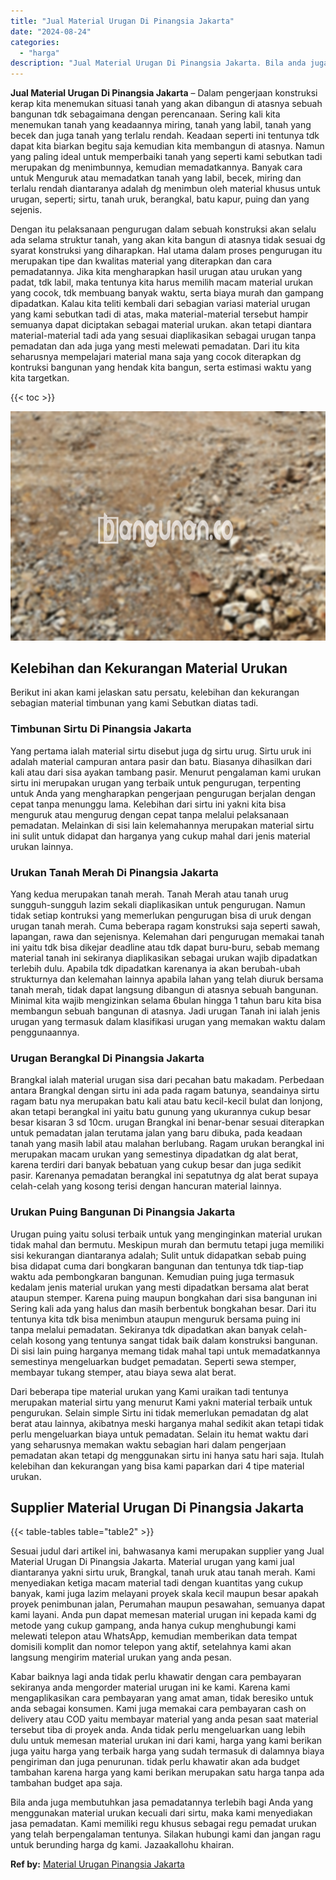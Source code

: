 ```yaml
---
title: "Jual Material Urugan Di Pinangsia Jakarta"
date: "2024-08-24"
categories: 
  - "harga"
description: "Jual Material Urugan Di Pinangsia Jakarta. Bila anda juga membutuhkan jasa pemadatannya terlebih bagi Anda yang menggunakan material urukan kecuali dari sirt..."
---
```


**Jual Material Urugan Di Pinangsia Jakarta** – Dalam pengerjaan konstruksi kerap kita menemukan situasi tanah yang akan dibangun di atasnya sebuah bangunan tdk sebagaimana dengan perencanaan. Sering kali kita menemukan tanah yang keadaannya miring, tanah yang labil, tanah yang becek dan juga tanah yang terlalu rendah. Keadaan seperti ini tentunya tdk dapat kita biarkan begitu saja kemudian kita membangun di atasnya. Namun yang paling ideal untuk memperbaiki tanah yang seperti kami sebutkan tadi merupakan dg menimbunnya, kemudian memadatkannya. Banyak cara untuk Menguruk atau memadatkan tanah yang labil, becek, miring dan terlalu rendah diantaranya adalah dg menimbun oleh material khusus untuk urugan, seperti; sirtu, tanah uruk, berangkal, batu kapur, puing dan yang sejenis.

Dengan itu pelaksanaan pengurugan dalam sebuah konstruksi akan selalu ada selama struktur tanah, yang akan kita bangun di atasnya tidak sesuai dg syarat konstruksi yang diharapkan. Hal utama dalam proses pengurugan itu merupakan tipe dan kwalitas material yang diterapkan dan cara pemadatannya. Jika kita mengharapkan hasil urugan atau urukan yang padat, tdk labil, maka tentunya kita harus memilih macam material urukan yang cocok, tdk membuang banyak waktu, serta biaya murah dan gampang dipadatkan. Kalau kita teliti kembali dari sebagian variasi material urugan yang kami sebutkan tadi di atas, maka material-material tersebut hampir semuanya dapat diciptakan sebagai material urukan. akan tetapi diantara material-material tadi ada yang sesuai diaplikasikan sebagai urugan tanpa pemadatan dan ada juga yang mesti melewati pemadatan. Dari itu kita seharusnya mempelajari material mana saja yang cocok diterapkan dg kontruksi bangunan yang hendak kita bangun, serta estimasi waktu yang kita targetkan.

{{< toc >}}

![Jual Material Urugan Di Pinangsia Jakarta](/images/jual-urugan-37.png)

## Kelebihan dan Kekurangan Material Urukan

Berikut ini akan kami jelaskan satu persatu, kelebihan dan kekurangan sebagian material timbunan yang kami Sebutkan diatas tadi.

### Timbunan Sirtu Di Pinangsia Jakarta

Yang pertama ialah material sirtu disebut juga dg sirtu urug. Sirtu uruk ini adalah material campuran antara pasir dan batu. Biasanya dihasilkan dari kali atau dari sisa ayakan tambang pasir. Menurut pengalaman kami urukan sirtu ini merupakan urugan yang terbaik untuk pengurugan, terpenting untuk Anda yang mengharapkan pengerjaan pengurugan berjalan dengan cepat tanpa menunggu lama. Kelebihan dari sirtu ini yakni kita bisa menguruk atau mengurug dengan cepat tanpa melalui pelaksanaan pemadatan. Melainkan di sisi lain kelemahannya merupakan material sirtu ini sulit untuk didapat dan harganya yang cukup mahal dari jenis material urukan lainnya.

### Urukan Tanah Merah Di Pinangsia Jakarta

Yang kedua merupakan tanah merah. Tanah Merah atau tanah urug sungguh-sungguh lazim sekali diaplikasikan untuk pengurugan. Namun tidak setiap kontruksi yang memerlukan pengurugan bisa di uruk dengan urugan tanah merah. Cuma beberapa ragam konstruksi saja seperti sawah, lapangan, rawa dan sejenisnya. Kelemahan dari pengurugan memakai tanah ini yaitu tdk bisa dikejar deadline atau tdk dapat buru-buru, sebab memang material tanah ini sekiranya diaplikasikan sebagai urukan wajib dipadatkan terlebih dulu. Apabila tdk dipadatkan karenanya ia akan berubah-ubah strukturnya dan kelemahan lainnya apabila lahan yang telah diuruk bersama tanah merah, tidak dapat langsung dibangun di atasnya sebuah bangunan. Minimal kita wajib mengizinkan selama 6bulan hingga 1 tahun baru kita bisa membangun sebuah bangunan di atasnya. Jadi urugan Tanah ini ialah jenis urugan yang termasuk dalam klasifikasi urugan yang memakan waktu dalam penggunaannya.

### Urugan Berangkal Di Pinangsia Jakarta

Brangkal ialah material urugan sisa dari pecahan batu makadam. Perbedaan antara Brangkal dengan sirtu ini ada pada ragam batunya, seandainya sirtu ragam batu nya merupakan batu kali atau batu kecil-kecil bulat dan lonjong, akan tetapi berangkal ini yaitu batu gunung yang ukurannya cukup besar besar kisaran 3 sd 10cm. urugan Brangkal ini benar-benar sesuai diterapkan untuk pemadatan jalan terutama jalan yang baru dibuka, pada keadaan tanah yang masih labil atau malahan berlubang. Ragam urukan berangkal ini merupakan macam urukan yang semestinya dipadatkan dg alat berat, karena terdiri dari banyak bebatuan yang cukup besar dan juga sedikit pasir. Karenanya pemadatan berangkal ini sepatutnya dg alat berat supaya celah-celah yang kosong terisi dengan hancuran material lainnya.

### Urukan Puing Bangunan Di Pinangsia Jakarta

Urugan puing yaitu solusi terbaik untuk yang menginginkan material urukan tidak mahal dan bermutu. Meskipun murah dan bermutu tetapi juga memiliki sisi kekurangan diantaranya adalah; Sulit untuk didapatkan sebab puing bisa didapat cuma dari bongkaran bangunan dan tentunya tdk tiap-tiap waktu ada pembongkaran bangunan. Kemudian puing juga termasuk kedalam jenis material urukan yang mesti dipadatkan bersama alat berat ataupun stemper. Karena puing maupun bongkahan dari sisa bangunan ini Sering kali ada yang halus dan masih berbentuk bongkahan besar. Dari itu tentunya kita tdk bisa menimbun ataupun menguruk bersama puing ini tanpa melalui pemadatan. Sekiranya tdk dipadatkan akan banyak celah-celah kosong yang tentunya sangat tidak baik dalam konstruksi bangunan. Di sisi lain puing harganya memang tidak mahal tapi untuk memadatkannya semestinya mengeluarkan budget pemadatan. Seperti sewa stemper, membayar tukang stemper, atau biaya sewa alat berat.

Dari beberapa tipe material urukan yang Kami uraikan tadi tentunya merupakan material sirtu yang menurut Kami yakni material terbaik untuk pengurukan. Selain simple Sirtu ini tidak memerlukan pemadatan dg alat berat atau lainnya, akibatnya meski harganya mahal sedikit akan tetapi tidak perlu mengeluarkan biaya untuk pemadatan. Selain itu hemat waktu dari yang seharusnya memakan waktu sebagian hari dalam pengerjaan pemadatan akan tetapi dg menggunakan sirtu ini hanya satu hari saja. Itulah kelebihan dan kekurangan yang bisa kami paparkan dari 4 tipe material urukan.

## Supplier Material Urugan Di Pinangsia Jakarta

{{< table-tables table="table2" >}}

Sesuai judul dari artikel ini, bahwasanya kami merupakan supplier yang Jual Material Urugan Di Pinangsia Jakarta. Material urugan yang kami jual diantaranya yakni sirtu uruk, Brangkal, tanah uruk atau tanah merah. Kami menyediakan ketiga macam material tadi dengan kuantitas yang cukup banyak, kami juga lazim melayani proyek skala kecil maupun besar apakah proyek penimbunan jalan, Perumahan maupun pesawahan, semuanya dapat kami layani. Anda pun dapat memesan material urugan ini kepada kami dg metode yang cukup gampang, anda hanya cukup menghubungi kami melewati telepon atau WhatsApp, kemudian memberikan data tempat domisili komplit dan nomor telepon yang aktif, setelahnya kami akan langsung mengirim material urukan yang anda pesan.

Kabar baiknya lagi anda tidak perlu khawatir dengan cara pembayaran sekiranya anda mengorder material urugan ini ke kami. Karena kami mengaplikasikan cara pembayaran yang amat aman, tidak beresiko untuk anda sebagai konsumen. Kami juga memakai cara pembayaran cash on delivery atau COD yaitu membayar material yang anda pesan saat material tersebut tiba di proyek anda. Anda tidak perlu mengeluarkan uang lebih dulu untuk memesan material urukan ini dari kami, harga yang kami berikan juga yaitu harga yang terbaik harga yang sudah termasuk di dalamnya biaya pengiriman dan juga penurunan. tidak perlu khawatir akan ada budget tambahan karena harga yang kami berikan merupakan satu harga tanpa ada tambahan budget apa saja.

Bila anda juga membutuhkan jasa pemadatannya terlebih bagi Anda yang menggunakan material urukan kecuali dari sirtu, maka kami menyediakan jasa pemadatan. Kami memiliki regu khusus sebagai regu pemadat urukan yang telah berpengalaman tentunya. Silakan hubungi kami dan jangan ragu untuk berunding harga dg kami. Jazaakallohu khairan.

**Ref by:** [Material Urugan Pinangsia Jakarta](https://id.wikipedia.org/wiki/Material)

